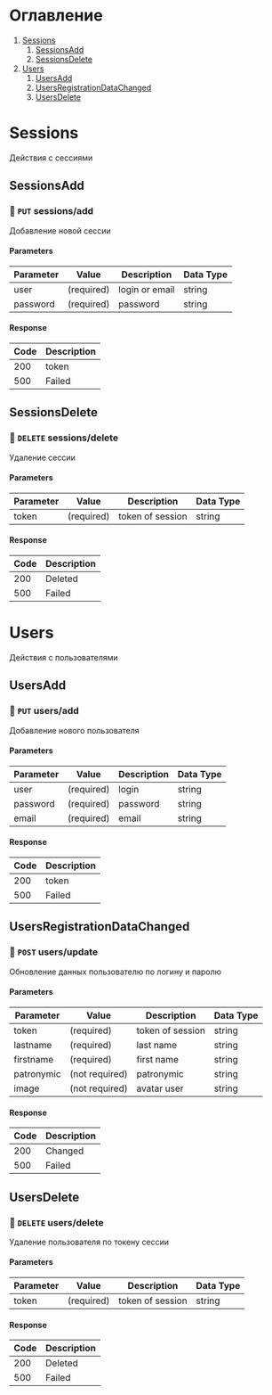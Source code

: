 # Оглавление
1. [Sessions](#Sessions)
    1. [SessionsAdd](#SessionsAdd)
    1. [SessionsDelete](#SessionsDelete)
2. [Users](#Users)
    1. [UsersAdd](#UsersAdd)
    1. [UsersRegistrationDataChanged](#UsersRegistrationDataChanged)
    1. [UsersDelete](#UsersDelete)
# Sessions
Действия с сессиями
            
## SessionsAdd
### :orange_book: `PUT` **sessions/add**
Добавление новой сессии
            
#### Parameters
| Parameter | Value | Description | Data Type |
|-|-|-|-|
| user | (required) | login or email | string |
| password | (required) | password | string |
#### Response
| Code | Description |
|-|-|
| 200 | token |
| 500 | Failed |
## SessionsDelete
### :closed_book: `DELETE` **sessions/delete**
Удаление сессии
            
#### Parameters
| Parameter | Value | Description | Data Type |
|-|-|-|-|
| token | (required) | token of session | string |
#### Response
| Code | Description |
|-|-|
| 200 | Deleted |
| 500 | Failed |
# Users
Действия с пользователями
            
## UsersAdd
### :orange_book: `PUT` **users/add**
Добавление нового пользователя
            
#### Parameters
| Parameter | Value | Description | Data Type |
|-|-|-|-|
| user | (required) | login | string |
| password | (required) | password | string |
| email | (required) | email | string |
#### Response
| Code | Description |
|-|-|
| 200 | token |
| 500 | Failed |
## UsersRegistrationDataChanged
### :green_book: `POST` **users/update**
Обновление данных пользователю по логину и паролю
            
#### Parameters
| Parameter | Value | Description | Data Type |
|-|-|-|-|
| token | (required) | token of session | string |
| lastname | (required) | last name | string |
| firstname | (required) | first name | string |
| patronymic | (not required) | patronymic | string |
| image | (not required) | avatar user | string |
#### Response
| Code | Description |
|-|-|
| 200 | Changed |
| 500 | Failed |
## UsersDelete
### :closed_book: `DELETE` **users/delete**
Удаление пользователя по токену сессии
            
#### Parameters
| Parameter | Value | Description | Data Type |
|-|-|-|-|
| token | (required) | token of session | string |
#### Response
| Code | Description |
|-|-|
| 200 | Deleted |
| 500 | Failed |
